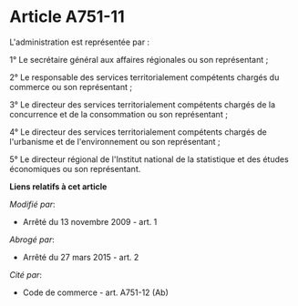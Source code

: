 # Article A751-11

L'administration est représentée par : 

1° Le secrétaire général aux affaires régionales ou son représentant ; 

2° Le responsable des services territorialement compétents chargés du commerce ou son représentant ; 

3° Le directeur des services territorialement compétents chargés de la concurrence et de la consommation ou son
représentant ; 

4° Le directeur des services territorialement compétents chargés de l'urbanisme et de l'environnement ou son représentant ; 

5° Le directeur régional de l'Institut national de la statistique et des études économiques ou son représentant.

**Liens relatifs à cet article**

_Modifié par_:

  - Arrêté du 13 novembre 2009 - art. 1

_Abrogé par_:

  - Arrêté du 27 mars 2015 - art. 2

_Cité par_:

  - Code de commerce - art. A751-12 (Ab)
